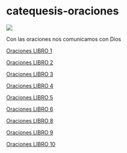 <head>
<meta property="og:title" content="Oraciones" />
<meta property="og:description" content="Con las oraciones nos comunicamos con Dios" />
<meta property="og:image" content="https://dnielibarra.github.io/catequesis-oraciones/guadalupe200.png" />
<meta property="og:url" content="https://dnielibarra.github.io/catequesis-oraciones/" />
<meta property="og:type" content="website" />
</head>


# catequesis-oraciones

<img src="https://dnielibarra.github.io/catequesis-oraciones/guadalupecompartir.png">

Con las oraciones nos comunicamos con Dios

[Oraciones LIBRO 1](https://dnielibarra.github.io/catequesis-oraciones/libro1.html)

[Oraciones LIBRO 2](https://dnielibarra.github.io/catequesis-oraciones/libro2.html)

[Oraciones LIBRO 3](https://dnielibarra.github.io/catequesis-oraciones/libro3.html)

[Oraciones LIBRO 4](https://dnielibarra.github.io/catequesis-oraciones/libro4.html)

[Oraciones LIBRO 5](https://dnielibarra.github.io/catequesis-oraciones/libro5.html)

[Oraciones LIBRO 6](https://dnielibarra.github.io/catequesis-oraciones/libro6.html)

[Oraciones LIBRO 8](https://dnielibarra.github.io/catequesis-oraciones/libro8.html)

[Oraciones LIBRO 9](https://dnielibarra.github.io/catequesis-oraciones/libro9.html)

[Oraciones LIBRO 10](https://dnielibarra.github.io/catequesis-oraciones/libro10.html)
